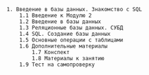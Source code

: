     1. Введение в базы данных. Знакомство с SQL
        1.1 Введение к Модулю 2
        1.2 Введение в базы данных
        1.3 Реляционные базы данных. СУБД
        1.4 SQL. Создание базы данных
        1.5 Основные операции с таблицами
        1.6 Дополнительные материалы
            1.7 Конспект
            1.8 Материалы к занятию
        1.9 Тест на самопроверку